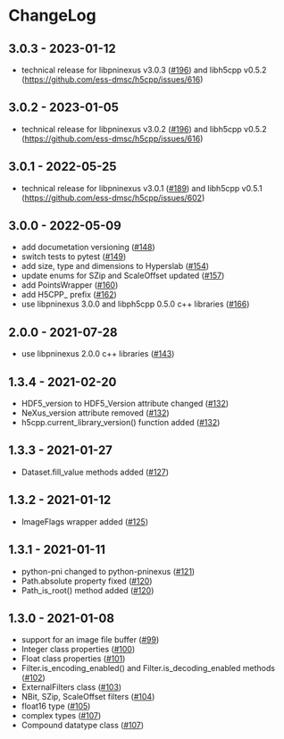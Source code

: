 # ChangeLog

## 3.0.3 - 2023-01-12
- technical release for libpninexus v3.0.3 ([#196](https://github.com/pni-libraries/libpninexus/issues/196)) and libh5cpp v0.5.2 (https://github.com/ess-dmsc/h5cpp/issues/616)

## 3.0.2 - 2023-01-05
- technical release for libpninexus v3.0.2 ([#196](https://github.com/pni-libraries/libpninexus/issues/196)) and libh5cpp v0.5.2 (https://github.com/ess-dmsc/h5cpp/issues/616)

## 3.0.1 - 2022-05-25
- technical release for libpninexus v3.0.1 ([#189](https://github.com/pni-libraries/libpninexus/issues/189)) and libh5cpp v0.5.1 (https://github.com/ess-dmsc/h5cpp/issues/602)

## 3.0.0 - 2022-05-09
- add documetation versioning ([#148](https://github.com/pni-libraries/python-pninexus/pull/148))
- switch tests to pytest ([#149](https://github.com/pni-libraries/python-pninexus/pull/149))
- add size, type and dimensions to Hyperslab ([#154](https://github.com/pni-libraries/python-pninexus/pull/154))
- update enums for SZip and ScaleOffset updated ([#157](https://github.com/pni-libraries/python-pninexus/pull/157))
- add PointsWrapper ([#160](https://github.com/pni-libraries/python-pninexus/pull/160))
- add H5CPP_ prefix ([#162](https://github.com/pni-libraries/python-pninexus/pull/162))
- use libpninexus 3.0.0 and libph5cpp 0.5.0 c++ libraries ([#166](https://github.com/pni-libraries/python-pninexus/pull/166))


## 2.0.0 - 2021-07-28
- use libpninexus 2.0.0 c++ libraries ([#143](https://github.com/pni-libraries/python-pninexus/pull/143))

## 1.3.4 - 2021-02-20
- HDF5_version to HDF5_Version attribute changed ([#132](https://github.com/pni-libraries/python-pninexus/pull/132))
- NeXus_version attribute removed ([#132](https://github.com/pni-libraries/python-pninexus/pull/132))
- h5cpp.current_library_version() function added ([#132](https://github.com/pni-libraries/python-pninexus/pull/132))

## 1.3.3 - 2021-01-27
- Dataset.fill_value methods added ([#127](https://github.com/pni-libraries/python-pninexus/pull/127))

## 1.3.2 - 2021-01-12
- ImageFlags wrapper added ([#125](https://github.com/pni-libraries/python-pninexus/pull/125))

## 1.3.1 - 2021-01-11
- python-pni changed to python-pninexus ([#121](https://github.com/pni-libraries/python-pninexus/pull/121))
- Path.absolute property fixed ([#120](https://github.com/pni-libraries/python-pninexus/pull/120))
- Path_is_root() method added ([#120](https://github.com/pni-libraries/python-pninexus/pull/120))

## 1.3.0 - 2021-01-08
- support for an image file buffer ([#99](https://github.com/pni-libraries/python-pninexus/pull/99))
- Integer class properties ([#100](https://github.com/pni-libraries/python-pninexus/pull/100))
- Float class properties ([#101](https://github.com/pni-libraries/python-pninexus/pull/101))
- Filter.is_encoding_enabled() and Filter.is_decoding_enabled methods ([#102](https://github.com/pni-libraries/python-pninexus/pull/102))
- ExternalFilters class ([#103](https://github.com/pni-libraries/python-pninexus/pull/103))
- NBit, SZip, ScaleOffset filters ([#104](https://github.com/pni-libraries/python-pninexus/pull/104))
- float16 type ([#105](https://github.com/pni-libraries/python-pninexus/pull/105))
- complex types ([#107](https://github.com/pni-libraries/python-pninexus/pull/107))
- Compound datatype class ([#107](https://github.com/pni-libraries/python-pninexus/pull/107))


